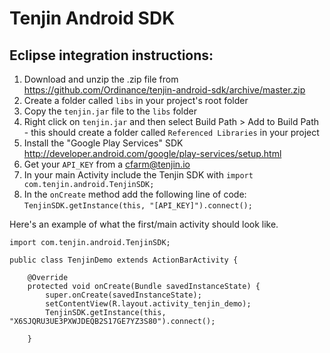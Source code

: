 Tenjin Android SDK
==================

Eclipse integration instructions:
---------------------------------

1. Download and unzip the .zip file from https://github.com/Ordinance/tenjin-android-sdk/archive/master.zip
3. Create a folder called `libs` in your project's root folder
4. Copy the `tenjin.jar` file to the `libs` folder
5. Right click on `tenjin.jar` and then select Build Path > Add to Build Path - this should create a folder called `Referenced Libraries` in your project
7. Install the "Google Play Services" SDK http://developer.android.com/google/play-services/setup.html
8. Get your `API_KEY` from a cfarm@tenjin.io
9. In your main Activity include the Tenjin SDK with `import com.tenjin.android.TenjinSDK;`
10. In the `onCreate` method add the following line of code: `TenjinSDK.getInstance(this, "[API_KEY]").connect();`

Here's an example of what the first/main activity should look like.

```
import com.tenjin.android.TenjinSDK;

public class TenjinDemo extends ActionBarActivity {

    @Override
    protected void onCreate(Bundle savedInstanceState) {
        super.onCreate(savedInstanceState);
        setContentView(R.layout.activity_tenjin_demo);
        TenjinSDK.getInstance(this, "X6SJQRU3UE3PXWJDEQB2S17GE7YZ3S80").connect();

    }
```
